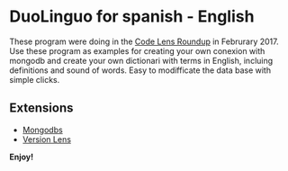 # DuoLinguo for spanish - English

These program were doing in the [Code Lens Roundup](https://afhernani@gmail.com) in Februrary 2017. Use these program as examples for creating your own conexion with mongodb and create your own dictionari with terms in English, incluing definitions and sound of words. Easy to modifficate the data base with simple clicks. 

## Extensions
- [Mongodbs](https://mongocsharpdrivers)
- [Version Lens](https://marketplace.visualstudio.com/items?itemName=DuoLinguo.jproyect-versionlens)

**Enjoy!**